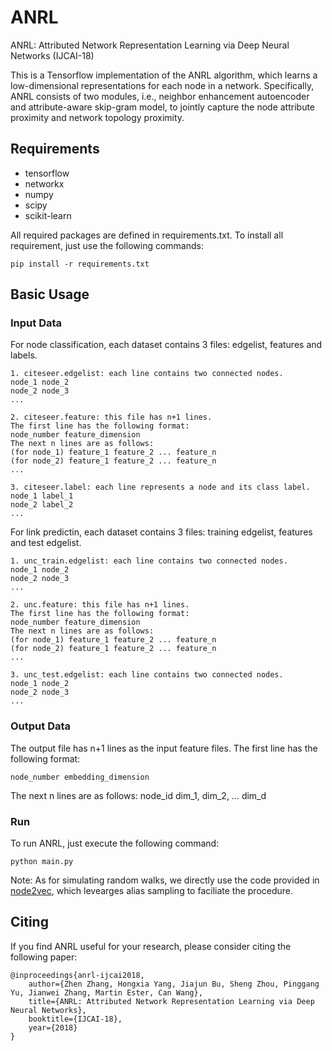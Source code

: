 # ANRL
ANRL: Attributed Network Representation Learning via Deep Neural Networks (IJCAI-18)

This is a Tensorflow implementation of the ANRL algorithm, which learns a low-dimensional representations for each node in a network. Specifically, ANRL consists of two modules, i.e., neighbor enhancement autoencoder and attribute-aware skip-gram model, to jointly capture the node attribute proximity and network topology proximity.

## Requirements
* tensorflow
* networkx
* numpy
* scipy
* scikit-learn

All required packages are defined in requirements.txt. To install all requirement, just use the following commands:
```
pip install -r requirements.txt
```

## Basic Usage

### Input Data 
For node classification, each dataset contains 3 files: edgelist, features and labels.
```
1. citeseer.edgelist: each line contains two connected nodes.
node_1 node_2
node_2 node_3
...

2. citeseer.feature: this file has n+1 lines.
The first line has the following format:
node_number feature_dimension
The next n lines are as follows:
(for node_1) feature_1 feature_2 ... feature_n
(for node_2) feature_1 feature_2 ... feature_n
...

3. citeseer.label: each line represents a node and its class label.
node_1 label_1
node_2 label_2
...
```
For link predictin, each dataset contains 3 files: training edgelist, features and test edgelist.
```
1. unc_train.edgelist: each line contains two connected nodes.
node_1 node_2
node_2 node_3
...

2. unc.feature: this file has n+1 lines.
The first line has the following format:
node_number feature_dimension
The next n lines are as follows:
(for node_1) feature_1 feature_2 ... feature_n
(for node_2) feature_1 feature_2 ... feature_n
...

3. unc_test.edgelist: each line contains two connected nodes.
node_1 node_2
node_2 node_3
...
```

### Output Data
The output file has n+1 lines as the input feature files. The first line has the following format:
```
node_number embedding_dimension
```
The next n lines are as follows:
node_id dim_1, dim_2, ... dim_d

### Run
To run ANRL, just execute the following command:
```
python main.py
```

Note:
As for simulating random walks, we directly use the code provided in [node2vec](https://github.com/aditya-grover/node2vec), which levearges alias sampling to faciliate the procedure.

## Citing
If you find ANRL useful for your research, please consider citing the following paper:
```
@inproceedings{anrl-ijcai2018,
	author={Zhen Zhang, Hongxia Yang, Jiajun Bu, Sheng Zhou, Pinggang Yu, Jianwei Zhang, Martin Ester, Can Wang},
	title={ANRL: Attributed Network Representation Learning via Deep Neural Networks},
	booktitle={IJCAI-18},
	year={2018}
}
``` 
